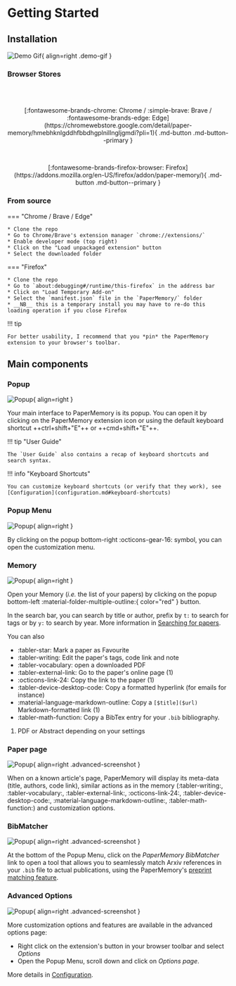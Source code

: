 # Getting Started

## Installation

![Demo Gif](assets/d2.gif){ align=right .demo-gif }

### Browser Stores

<br>
<br>

<p align="center" markdown>
[:fontawesome-brands-chrome: Chrome / :simple-brave: Brave / :fontawesome-brands-edge: Edge](https://chromewebstore.google.com/detail/paper-memory/hmebhknlgddhfbbdhgplnillngljgmdi?pli=1){ .md-button .md-button--primary }
</p>
<br>
<p align="center" markdown>
  [:fontawesome-brands-firefox-browser: Firefox](https://addons.mozilla.org/en-US/firefox/addon/paper-memory/){ .md-button .md-button--primary }
</p>

<p style="clear: both;" />

### From source

=== "Chrome / Brave / Edge"

    * Clone the repo
    * Go to Chrome/Brave's extension manager `chrome://extensions/`
    * Enable developer mode (top right)
    * Click on the "Load unpackaged extension" button
    * Select the downloaded folder

=== "Firefox"

    * Clone the repo
    * Go to `about:debugging#/runtime/this-firefox` in the address bar
    * Click on "Load Temporary Add-on"
    * Select the `manifest.json` file in the `PaperMemory/` folder
    * __NB__ this is a temporary install you may have to re-do this loading operation if you close Firefox

!!! tip

    For better usability, I recommend that you *pin* the PaperMemory extension to your browser's toolbar.



## Main components

### Popup


![Popup](assets/popup.png){ align=right }

Your main interface to PaperMemory is its popup. You can open it by clicking on the PaperMemory extension icon or using the default keyboard shortcut ++ctrl+shift+"E"++ or ++cmd+shift+"E"++.

!!! tip "User Guide"

    The `User Guide` also contains a recap of keyboard shortcuts and search syntax.

!!! info "Keyboard Shortcuts"

    You can customize keyboard shortcuts (or verify that they work), see [Configuration](configuration.md#keyboard-shortcuts)

<p style="clear: both;" />


### Popup Menu

![Popup](assets/menu.png){ align=right }

By clicking on the popup bottom-right :octicons-gear-16: symbol, you can open the customization menu.

<p style="clear: both;" />


### Memory

![Popup](assets/memory.png){ align=right }

Open your Memory (*i.e.* the list of your papers) by clicking on the popup bottom-left :material-folder-multiple-outline:{ color="red" } button.

In the search bar, you can search by title or author, prefix by `t:` to search for tags or by `y:` to search by year. More information in [Searching for papers](features.md#searching).

You can also

<div class="annotate" markdown>

* :tabler-star: Mark a paper as Favourite
* :tabler-writing: Edit the paper's tags, code link and note
* :tabler-vocabulary: open a downloaded PDF
* :tabler-external-link: Go to the paper's online page (1)
* :octicons-link-24: Copy the link to the paper (1)
* :tabler-device-desktop-code: Copy a formatted hyperlink (for emails for instance)
* :material-language-markdown-outline: Copy a `[$title]($url)` Markdown-formatted link (1)
* :tabler-math-function: Copy a BibTex entry for your `.bib` bibliography.

</div>

1.  PDF or Abstract depending on your settings

### Paper page

![Popup](assets/paper.png){ align=right .advanced-screenshot }

When on a known article's page, PaperMemory will display its meta-data (title, authors, code link), similar actions as in the memory (:tabler-writing:, :tabler-vocabulary:, :tabler-external-link:, :octicons-link-24:, :tabler-device-desktop-code:, :material-language-markdown-outline:, :tabler-math-function:) and customization options.

<p style="clear: both;" />

### BibMatcher

![Popup](assets/bibMatcher.gif){ align=right .advanced-screenshot }

At the bottom of the Popup Menu, click on the *PaperMemory BibMatcher* link to open a tool that allows you to seamlessly match Arxiv references in your `.bib` file to actual publications, using the PaperMemory's [preprint matching feature](features.md#preprint-matching).

<p style="clear: both;" />



### Advanced Options

![Popup](assets/advanced.png){ align=right .advanced-screenshot }

More customization options and features are available in the advanced options page:

* Right click on the extension's button in your browser toolbar and select *Options*
* Open the Popup Menu, scroll down and click on *Options page*.

More details in [Configuration](configuration.md#advanced-options).

<p style="clear: both;" />



